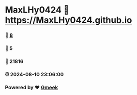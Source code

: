 # MaxLHy0424 :link: https://MaxLHy0424.github.io 
### :page_facing_up: [8](https://MaxLHy0424.github.io/tag.html) 
### :speech_balloon: 5 
### :hibiscus: 21816 
### :alarm_clock: 2024-08-10 23:06:00 
### Powered by :heart: [Gmeek](https://github.com/Meekdai/Gmeek)
